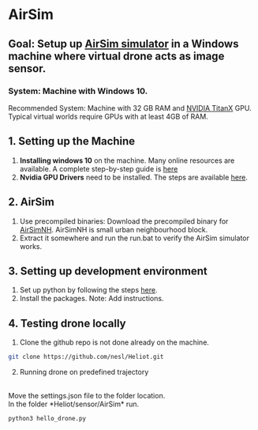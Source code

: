 # AirSim

## Goal: Setup up [AirSim simulator](https://github.com/Microsoft/AirSim) in a Windows machine where virtual drone acts as image sensor.

### System: Machine with Windows 10.
Recommended System: Machine with 32 GB RAM and [NVIDIA TitanX](https://www.nvidia.com/en-us/geforce/products/10series/titan-x-pascal/) GPU. Typical virtual worlds require GPUs with at least 4GB of RAM. 

## 1. Setting up the Machine
1. **Installing windows 10** on the machine. Many online resources are available. A complete step-by-step guide is [here](https://www.howtogeek.com/197559/how-to-install-windows-10-on-your-pc/)
2. **Nvidia GPU Drivers** need to be installed. The steps are available [here](https://nvidia.custhelp.com/app/answers/detail/a_id/2900/~/installing-nvidia-display-drivers-under-windows-7%2C-windows-8%2C-or-windows-10).

## 2. AirSim
1. Use precompiled binaries: Download the precompiled binary for [AirSimNH](https://github.com/Microsoft/AirSim/releases/download/v1.2.1/AirSimNH.zip). AirSimNH is small urban neighbourhood block. 
2. Extract it somewhere and run the run.bat to verify the AirSim simulator works.

## 3. Setting up development environment
1. Set up python by following the steps [here](https://docs.python.org/3/using/windows.html).
2. Install the packages. Note: Add instructions.

## 4. Testing drone locally
1. Clone the github repo is not done already on the machine.
```bash
git clone https://github.com/nesl/Heliot.git
```
2. Running drone on predefined trajectory
<br/>
Move the settings.json file to the folder location.
<br/>
In the folder *Heliot/sensor/AirSim*   run. 

``` bash
python3 hello_drone.py
```
